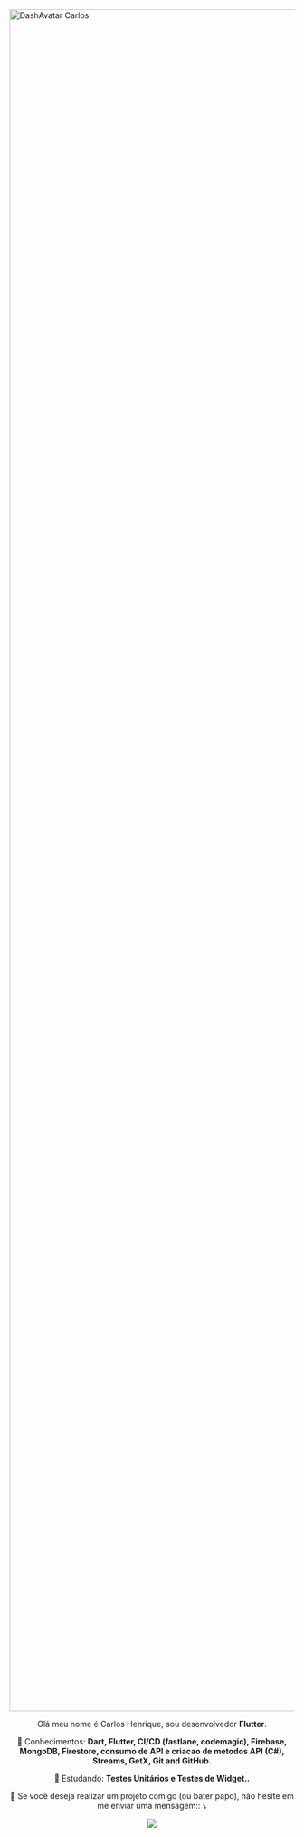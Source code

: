 <img src="images/plano_de_fundo_pixel.gif" min-width="3000px" max-width="3000px" width="3000px" align="center" alt="DashAvatar Carlos">

<p align="center"> 
  Olá meu nome é Carlos Henrique, sou desenvolvedor <strong>Flutter</strong>.
</p>

<p align="center">
  🦄 Conhecimentos: <strong>Dart, Flutter, CI/CD (fastlane, codemagic), Firebase, MongoDB, Firestore, consumo de API e criacao de metodos API (C#), 
Streams, GetX, Git and GitHub.</strong>
</p>

<p align="center">
  🦄 Estudando: <strong>Testes Unitários e Testes de Widget..</strong>
</p>

<p align="center">
  💌 Se você deseja realizar um projeto comigo (ou bater papo), não hesite em me enviar uma mensagem:: ⤵️
</p>

<p align="center">  
  <a href="https://www.linkedin.com/in/carloshenriquetarabal/" alt="Linkedin">
  <img src="https://img.shields.io/badge/-Linkedin-0e76a8?style=for-the-badge&logo=Linkedin&logoColor=white&link=https://www.linkedin.com/in/carloshenriquetarabal/" /></a>
</p>  
